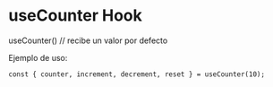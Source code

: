 # useCounter Hook

useCounter() // recibe un valor por defecto

Ejemplo de uso:
```
const { counter, increment, decrement, reset } = useCounter(10);
```
